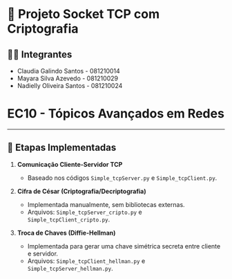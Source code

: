 # 🔐 Projeto Socket TCP com Criptografia

## 👩‍💻 Integrantes
- Claudia Galindo Santos - 081210014 
- Mayara Silva Azevedo - 081210029
- Nadielly Oliveira Santos - 081210024

# EC10 - Tópicos Avançados em Redes

---

## 📌 Etapas Implementadas
1. **Comunicação Cliente-Servidor TCP**  
   - Baseado nos códigos `Simple_tcpServer.py` e `Simple_tcpClient.py`.

2. **Cifra de César (Criptografia/Decriptografia)**  
   - Implementada manualmente, sem bibliotecas externas.  
   - Arquivos: `Simple_tcpServer_cripto.py` e `Simple_tcpClient_cripto.py`.

3. **Troca de Chaves (Diffie-Hellman)**  
   - Implementada para gerar uma chave simétrica secreta entre cliente e servidor.  
   - Arquivos: `Simple_tcpClient_hellman.py` e `Simple_tcpServer_hellman.py`.

